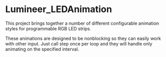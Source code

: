 # Lumineer_LEDAnimation
This project brings together a number of different configurable animation styles for programmable RGB LED strips.

These animations are designed to be nonblocking so they can easily work with other input. Just call step once per loop and they will handle only animating on the specified interval.